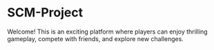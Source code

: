 # SCM-Project
Welcome! This is an exciting platform where players can enjoy thrilling gameplay, compete with friends, and explore new challenges. 

